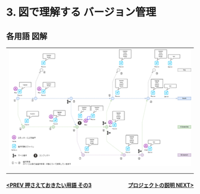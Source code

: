 # 3. 図で理解する バージョン管理

## 各用語 図解
|![git-flow base](./../assets/img1.png)
|:-:|

---
#### <div style="text-align:left; float:right;">[プロジェクトの説明 NEXT>](./page8.md)</div>[<PREV 押さえておきたい用語 その3](./page6.md)